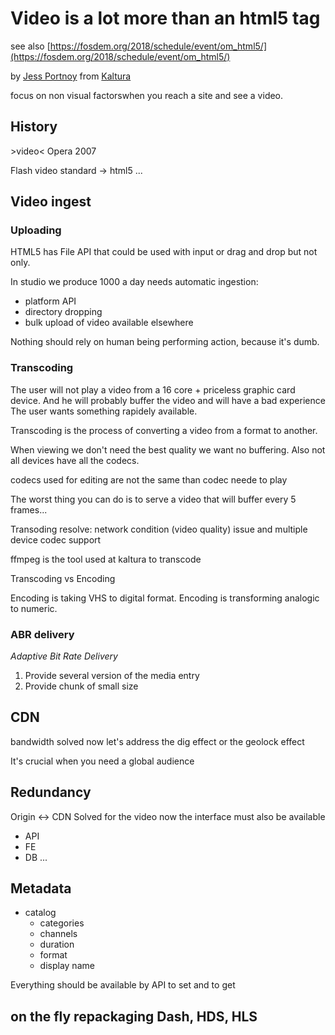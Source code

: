 # Video is a lot more than an html5 tag

see also [https://fosdem.org/2018/schedule/event/om_html5/](https://fosdem.org/2018/schedule/event/om_html5/)

by [Jess Portnoy](https://github.com/jessp01) from [Kaltura](jess.portnoy@kaltura.com)

focus on non visual factorswhen you reach a site and see a video.

## History

&gt;video&lt; Opera 2007

Flash video standard -> html5 ...

## Video ingest

### Uploading

HTML5 has File API that could be used with input or drag and drop but not only.

In studio we produce 1000 a day needs automatic ingestion:
* platform API
* directory dropping
* bulk upload of video available elsewhere

Nothing should rely on human being performing action, because it's dumb.

### Transcoding

The user will not play a video from a 16 core + priceless graphic card device.
And he will probably buffer the video and will have a bad experience
The user wants something rapidely available.

Transcoding is the process of converting a video from a format to another.

When viewing we don't need the best quality we want no buffering.
Also not all devices have all the codecs.

codecs used for editing are not the same than codec neede to play

The worst thing you can do is to serve a video that will buffer every 5 frames...

Transoding resolve: network condition (video quality) issue and multiple device codec support

ffmpeg is the tool used at kaltura to transcode

Transcoding vs Encoding

Encoding is taking VHS to digital format. Encoding is transforming analogic to numeric.

### ABR delivery

*Adaptive Bit Rate Delivery*

1. Provide several version of the media entry
2. Provide chunk of small size

## CDN

bandwidth solved now let's address the dig effect or the geolock effect

It's crucial when you need a global audience

## Redundancy

Origin <-> CDN
Solved for the video now the interface must also be available

* API
* FE
* DB
...

## Metadata

* catalog
    * categories
    * channels
    * duration
    * format
    * display name

Everything should be available by API to set and to get

## on the fly repackaging Dash, HDS, HLS

